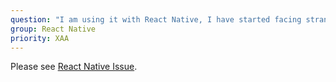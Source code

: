 ```yaml
---
question: "I am using it with React Native, I have started facing strange issues?"
group: React Native
priority: XAA
---
```


Please see
[React Native Issue](/workaround/stompjs/rx-stomp/ng2-stompjs/2019/06/10/react-native-null-chopping-issue.html).
